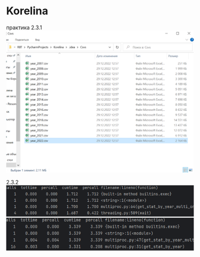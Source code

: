 # Korelina
практика
2.3.1 
![img1.png](img1.png)

2.3.2
![img2.png](img2.png)
![img3.png](img3.png)
